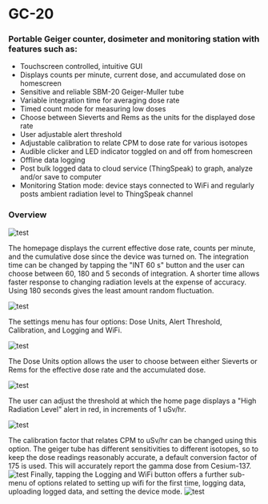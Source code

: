 # GC-20
### Portable Geiger counter, dosimeter and monitoring station with features such as:
- Touchscreen controlled, intuitive GUI
- Displays counts per minute, current dose, and accumulated dose on homescreen
- Sensitive and reliable SBM-20 Geiger-Muller tube
- Variable integration time for averaging dose rate
- Timed count mode for measuring low doses
- Choose between Sieverts and Rems as the units for the displayed dose rate
- User adjustable alert threshold
- Adjustable calibration to relate CPM to dose rate for various isotopes
- Audible clicker and LED indicator toggled on and off from homescreen
- Offline data logging
- Post bulk logged data to cloud service (ThingSpeak) to graph, analyze and/or save to computer
- Monitoring Station mode: device stays connected to WiFi and regularly posts ambient radiation level to ThingSpeak channel

### Overview

![test](https://raw.githubusercontent.com/pra22/GC-20/master/Images/homepage.jpg)

The homepage displays the current effective dose rate, counts per minute, and the cumulative dose since the device was turned on. The integration time can be changed by tapping the "INT 60 s" button and the user can choose between 60, 180 and 5 seconds of integration. A shorter time allows faster response to changing radiation levels at the expense of accuracy. Using 180 seconds gives the least amount random fluctuation.

![test](https://raw.githubusercontent.com/pra22/GC-20/master/Images/settings.jpg)

The settings menu has four options: Dose Units, Alert Threshold, Calibration, and Logging and WiFi. 

![test](https://raw.githubusercontent.com/pra22/GC-20/master/Images/units.jpg)

The Dose Units option allows the user to choose between either Sieverts or Rems for the effective dose rate and the accumulated dose.

![test](https://raw.githubusercontent.com/pra22/GC-20/master/Images/threshold.jpg)

The user can adjust the threshold at which the home page displays a "High Radiation Level" alert in red, in increments of 1 uSv/hr.

![test](https://raw.githubusercontent.com/pra22/GC-20/master/Images/calibration.jpg)

The calibration factor that relates CPM to uSv/hr can be changed using this option. The geiger tube has different sensitivities to different isotopes, so to keep the dose readings reasonably accurate, a default conversion factor of 175 is used. This will accurately report the gamma dose from Cesium-137. 
![test](https://raw.githubusercontent.com/pra22/GC-20/master/Images/logging_off.jpg)
Finally, tapping the Logging and WiFi button offers a further sub-menu of options related to setting up wifi for the first time, logging data, uploading logged data, and setting the device mode.
![test](https://raw.githubusercontent.com/pra22/GC-20/master/Images/wifi_setup.jpg)

